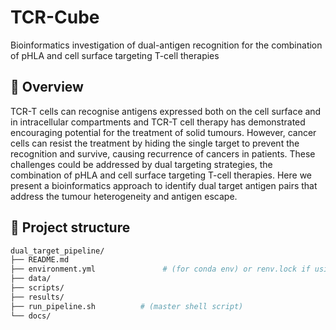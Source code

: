 # TCR-Cube
Bioinformatics investigation of dual-antigen recognition for the combination of pHLA and cell surface targeting T-cell therapies

## 🔬 Overview

TCR-T cells can recognise antigens expressed both on the cell surface and in intracellular compartments and TCR-T cell therapy has demonstrated encouraging potential for the treatment of solid tumours. However, cancer cells can resist the treatment by hiding the single target to prevent the recognition and survive, causing recurrence of cancers in patients. These challenges could be addressed by dual targeting strategies, the combination of pHLA and cell surface targeting T-cell therapies. Here we present a bioinformatics approach to identify dual target antigen pairs that address the tumour heterogeneity and antigen escape.

## 📁 Project structure
```bash
dual_target_pipeline/ 
├── README.md 
├── environment.yml               # (for conda env) or renv.lock if using R renv 
├── data/ 
├── scripts/ 
├── results/ 
├── run_pipeline.sh          # (master shell script) 
└── docs/
```
